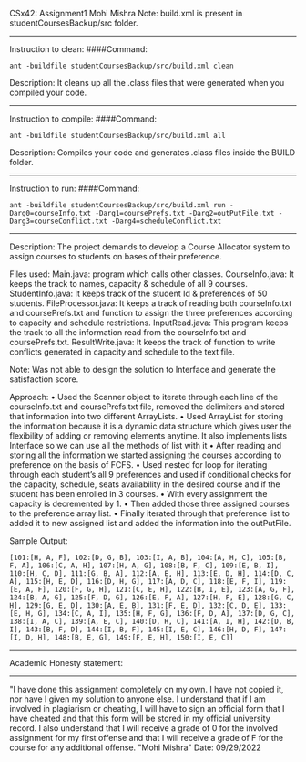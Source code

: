 CSx42: Assignment1
Mohi Mishra
Note: build.xml is present in studentCoursesBackup/src folder.
________________________________________
Instruction to clean:
####Command: 
```
ant -buildfile studentCoursesBackup/src/build.xml clean
```
Description: It cleans up all the .class files that were generated when you compiled your code.
________________________________________
Instruction to compile:
####Command: 
```
ant -buildfile studentCoursesBackup/src/build.xml all
```
Description: Compiles your code and generates .class files inside the BUILD folder.
________________________________________
Instruction to run:
####Command: 
```
ant -buildfile studentCoursesBackup/src/build.xml run -Darg0=courseInfo.txt -Darg1=coursePrefs.txt -Darg2=outPutFile.txt -Darg3=courseConflict.txt -Darg4=scheduleConflict.txt
```
________________________________________
Description:
The project demands to develop a Course Allocator system to assign courses to students on bases of their preference.

Files used: 
Main.java: program which calls other classes.
CourseInfo.java: It keeps the track to names, capacity & schedule of all 9 courses.
StudentInfo.java: It keeps track of the student Id & preferences of 50 students.
FileProcessor.java: It keeps a track of reading both courseInfo.txt and coursePrefs.txt and function to assign the three preferences according to capacity and schedule restrictions.
InputRead.java: This program keeps the track to all the information read from the courseInfo.txt and coursePrefs.txt. 
ResultWrite.java: It keeps the track of function to write conflicts generated in capacity and schedule to the text file.

Note: Was not able to design the solution to Interface and generate the satisfaction score.

Approach:
•	Used the Scanner object to iterate through each line of the courseInfo.txt and coursePrefs.txt 
file, removed the delimiters and stored that information into two different ArrayLists.
•	Used ArrayList for storing the information because it is a dynamic data structure which gives user the flexibility of adding or removing elements anytime. It also implements lists Interface so we can use all the methods of list with it
•	After reading and storing all the information we started assigning the courses according to preference on the basis of FCFS.
•	Used nested for loop for iterating through each student’s all 9 preferences and used if conditional checks for the capacity, schedule, seats availability in the desired course and if the student has been enrolled in 3 courses.
•	With every assignment the capacity is decremented by 1.
•	Then added those three assigned courses to the preference array list.
•	Finally iterated through that preference list to added it to new assigned list and added the information into the outPutFile.

Sample Output:
```
[101:[H, A, F], 102:[D, G, B], 103:[I, A, B], 104:[A, H, C], 105:[B, F, A], 106:[C, A, H], 107:[H, A, G], 108:[B, F, C], 109:[E, B, I], 110:[H, C, D], 111:[G, B, A], 112:[A, E, H], 113:[E, D, H], 114:[D, C, A], 115:[H, E, D], 116:[D, H, G], 117:[A, D, C], 118:[E, F, I], 119:[E, A, F], 120:[F, G, H], 121:[C, E, H], 122:[B, I, E], 123:[A, G, F], 124:[B, A, G], 125:[F, D, G], 126:[E, F, A], 127:[H, F, E], 128:[G, C, H], 129:[G, E, D], 130:[A, E, B], 131:[F, E, D], 132:[C, D, E], 133:[E, H, G], 134:[C, A, I], 135:[H, F, G], 136:[F, D, A], 137:[D, G, C], 138:[I, A, C], 139:[A, E, C], 140:[D, H, C], 141:[A, I, H], 142:[D, B, I], 143:[B, F, D], 144:[I, B, F], 145:[I, E, C], 146:[H, D, F], 147:[I, D, H], 148:[B, E, G], 149:[F, E, H], 150:[I, E, C]]
```
________________________________________
Academic Honesty statement:
________________________________________
"I have done this assignment completely on my own. I have not copied it, nor have I given my solution to anyone else. I understand that if I am involved in plagiarism or cheating, I will have to sign an official form that I have cheated and that this form will be stored in my official university record. I also understand that I will receive a grade of 0 for the involved assignment for my first offense and that I will receive a grade of F for the course for any additional offense.
"Mohi Mishra"
Date: 09/29/2022


